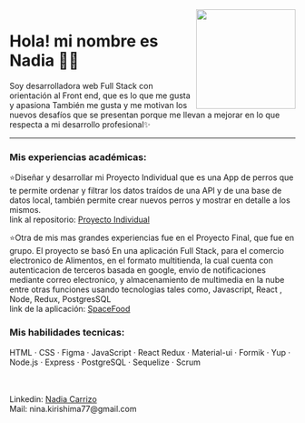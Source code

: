 <img src ="https://media1.giphy.com/media/lJNoBCvQYp7nq/giphy.gif?cid=ecf05e47s3vvke6cug703ovg2zj2aafpbqkprsfdaw4sqzxj&rid=giphy.gif&ct=g" width=175 align='right'/>

<h1>Hola! mi nombre es Nadia 💁‍♀️</h1> 
  <p>
  Soy desarrolladora web Full Stack con orientación al Front end, que es lo que me gusta y apasiona
También me gusta y me motivan los nuevos desafíos que se presentan porque me llevan a mejorar en lo que respecta a mi desarrollo profesional✨
  </p>
<hr/>
<h3>Mis experiencias académicas:</h3>
<p>
  ⭐Diseñar y desarrollar mi Proyecto Individual que es una App de perros que te permite ordenar y filtrar los datos traídos de una API y de una base de datos local,       también permite crear nuevos perros y mostrar en detalle a los mismos.<br>
  link al repositorio: <a href="https://github.com/ninak8/PI-Dogs-main">Proyecto Individual</a>

  ⭐Otra de mis mas grandes experiencias fue en el Proyecto Final, que fue en grupo. El proyecto se basó En una aplicación Full Stack, para el comercio electronico de Alimentos, en el formato multitienda, la cual cuenta con autenticacion de terceros basada en google, envio de notificaciones mediante correo electronico, y almacenamiento de multimedia en la nube entre otras funciones usando tecnologias tales como, Javascript, React , Node, Redux, PostgresSQL  <br>
  link de la aplicación: <a href="https://spacefood.netlify.app/">SpaceFood</a>
</p>

<h3>Mis habilidades tecnicas:</h3>
<p>
    HTML · CSS · Figma · JavaScript · React Redux · Material-ui · Formik · Yup · Node.js · Express · PostgreSQL · Sequelize · Scrum
</p>
    <br>
    <br>
 <div>
  Linkedin: <a href="https://www.linkedin.com/in/nadia-carrizo-75b131250/">Nadia Carrizo</a> <br>
  Mail: nina.kirishima77@gmail.com
</div>
 
